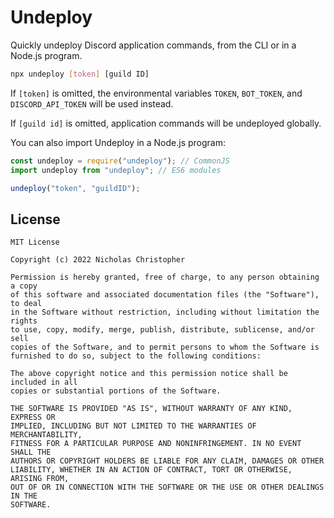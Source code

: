 # Undeploy

Quickly undeploy Discord application commands, from the CLI or in a Node.js program.

```bash
npx undeploy [token] [guild ID]
```

If `[token]` is omitted, the environmental variables `TOKEN`, `BOT_TOKEN`, and `DISCORD_API_TOKEN` will be used instead.

If `[guild id]` is omitted, application commands will be undeployed globally.

You can also import Undeploy in a Node.js program:

```js
const undeploy = require("undeploy"); // CommonJS
import undeploy from "undeploy"; // ES6 modules

undeploy("token", "guildID");
```

## License

    MIT License

    Copyright (c) 2022 Nicholas Christopher

    Permission is hereby granted, free of charge, to any person obtaining a copy
    of this software and associated documentation files (the "Software"), to deal
    in the Software without restriction, including without limitation the rights
    to use, copy, modify, merge, publish, distribute, sublicense, and/or sell
    copies of the Software, and to permit persons to whom the Software is
    furnished to do so, subject to the following conditions:

    The above copyright notice and this permission notice shall be included in all
    copies or substantial portions of the Software.

    THE SOFTWARE IS PROVIDED "AS IS", WITHOUT WARRANTY OF ANY KIND, EXPRESS OR
    IMPLIED, INCLUDING BUT NOT LIMITED TO THE WARRANTIES OF MERCHANTABILITY,
    FITNESS FOR A PARTICULAR PURPOSE AND NONINFRINGEMENT. IN NO EVENT SHALL THE
    AUTHORS OR COPYRIGHT HOLDERS BE LIABLE FOR ANY CLAIM, DAMAGES OR OTHER
    LIABILITY, WHETHER IN AN ACTION OF CONTRACT, TORT OR OTHERWISE, ARISING FROM,
    OUT OF OR IN CONNECTION WITH THE SOFTWARE OR THE USE OR OTHER DEALINGS IN THE
    SOFTWARE.
